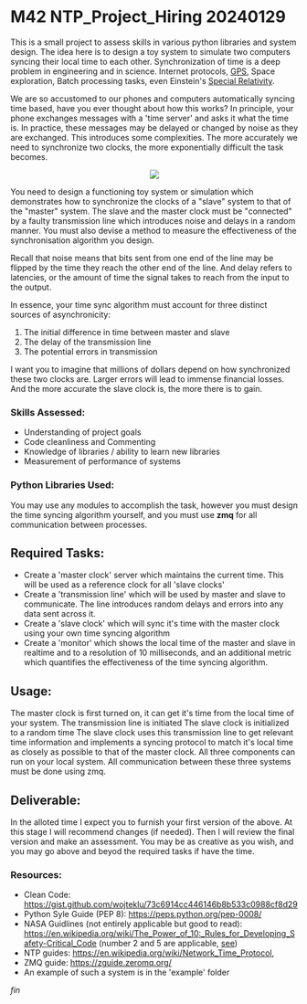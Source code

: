 # M42 NTP_Project_Hiring 20240129
This is a small project to assess skills in various python libraries and system design. The idea here is to design a toy system to simulate two computers syncing their local time to each other. Synchronization of time is a deep problem in engineering and in science. Internet protocols, [GPS](https://en.wikipedia.org/wiki/Global_Positioning_System), Space exploration, Batch processing tasks, even Einstein's [Special Relativity](https://en.wikipedia.org/wiki/Einstein_synchronisation).

We are so accustomed to our phones and computers automatically syncing time based, have you ever thought about how this works? In principle, your phone exchanges messages with a 'time server' and asks it what the time is. In practice, these messages may be delayed or changed by noise as they are exchanged. This introduces some complexities. The more accurately we need to synchronize two clocks, the more exponentially difficult the task becomes.

<p align="center">
  <img src="https://upload.wikimedia.org/wikipedia/en/5/5b/Untitled_Perfect_Lovers.jpg" />
</p>

You need to design a functioning toy system or simulation which demonstrates how to synchronize the clocks of a "slave" system to that of the "master" system. The slave and the master clock must be "connected" by a faulty transmission line which introduces noise and delays in a random manner. You must also devise a method to measure the effectiveness of the synchronisation algorithm you design.

Recall that noise means that bits sent from one end of the line may be flipped by the time they reach the other end of the line. And delay refers to latencies, or the amount of time the signal takes to reach from the input to the output.

In essence, your time sync algorithm must account for three distinct sources of asynchronicity:
1. The initial difference in time between master and slave
2. The delay of the transmission line
3. The potential errors in transmission

I want you to imagine that millions of dollars depend on how synchronized these two clocks are. Larger errors will lead to immense financial losses. And the more accurate the slave clock is, the more there is to gain.


 
### Skills Assessed:
* Understanding of project goals
* Code cleanliness and Commenting
* Knowledge of libraries / ability to learn new libraries
* Measurement of performance of systems

### Python Libraries Used:
You may use any modules to accomplish the task, however you must design the time syncing algorithm yourself, and you must use **zmq** for all communication between processes.

## Required Tasks:
* Create a 'master clock' server which maintains the current time. This will be used as a reference clock for all 'slave clocks'
* Create a 'transmission line' which will be used by master and slave to communicate. The line introduces random delays and errors into any data sent across it. 
* Create a 'slave clock' which will sync it's time with the master clock using your own time syncing algorithm
* Create a 'monitor' which shows the local time of the master and slave in realtime and to a resolution of 10 milliseconds, and an additional metric which quantifies the effectiveness of the time syncing algorithm.

## Usage:
The master clock is first turned on, it can get it's time from the local time of your system.
The transmission line is initiated
The slave clock is initialized to a random time
The slave clock uses this transmission line to get relevant time information and implements a syncing protocol to match it's local time as closely as possible to that of the master clock.
All three components can run on your local system.
All communication between these three systems must be done using zmq.

## Deliverable:
In the alloted time I expect you to furnish your first version of the above. At this stage I will recommend changes (if needed). Then I will review the final version and make an assessment. You may be as creative as you wish, and you may go above and beyod the required tasks if have the time.

### Resources:
* Clean Code: https://gist.github.com/wojteklu/73c6914cc446146b8b533c0988cf8d29
* Python Syle Guide (PEP 8): https://peps.python.org/pep-0008/
* NASA Guidlines (not entirely applicable but good to read): https://en.wikipedia.org/wiki/The_Power_of_10:_Rules_for_Developing_Safety-Critical_Code (number 2 and 5 are applicable, [see]("https://www.geeksforgeeks.org/python-assert-keyword/"))
* NTP guides: https://en.wikipedia.org/wiki/Network_Time_Protocol, 
* ZMQ guide: https://zguide.zeromq.org/
* An example of such a system is in the 'example' folder


_fin_
